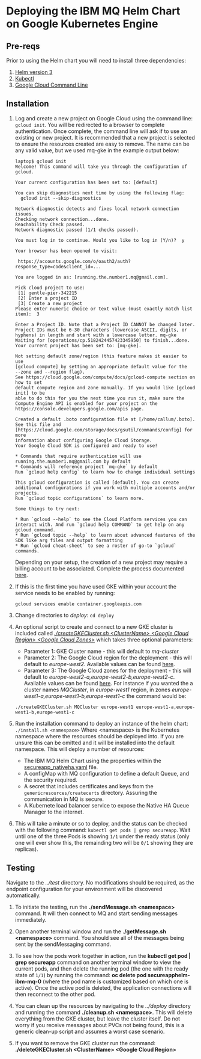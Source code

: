 # Deploying the IBM MQ Helm Chart on Google Kubernetes Engine

## Pre-reqs
Prior to using the Helm chart you will need to install three dependencies:
1. [Helm version 3](https://helm.sh/docs/intro/install/)
2. [Kubectl](https://kubernetes.io/docs/tasks/tools/)
3. [Google Cloud Command Line](https://cloud.google.com/sdk/docs/install)


## Installation

1. Log and create a new project on Google Cloud using the command line: `gcloud init`. You will be redirected to a browser to complete authentication. Once complete, the command line will ask if to use an existing or new project. It is recommended that a new project is selected to ensure the resources created are easy to remove. The name can be any valid value, but we used mq-gke in the example output below:
   ```
   laptop$ gcloud init
   Welcome! This command will take you through the configuration of gcloud.

   Your current configuration has been set to: [default]

   You can skip diagnostics next time by using the following flag:
     gcloud init --skip-diagnostics

   Network diagnostic detects and fixes local network connection issues.
   Checking network connection...done.                                                                                                                                                                                                                                                          
   Reachability Check passed.
   Network diagnostic passed (1/1 checks passed).

   You must log in to continue. Would you like to log in (Y/n)?  y

   Your browser has been opened to visit:

    https://accounts.google.com/o/oauth2/auth?response_type=code&client_id=...

   You are logged in as: [running.the.number1.mq@gmail.com].

   Pick cloud project to use:
    [1] gentle-pier-342215
    [2] Enter a project ID
    [3] Create a new project
   Please enter numeric choice or text value (must exactly match list item):  3

   Enter a Project ID. Note that a Project ID CANNOT be changed later.
   Project IDs must be 6-30 characters (lowercase ASCII, digits, or
   hyphens) in length and start with a lowercase letter. mq-gke
   Waiting for [operations/cp.5182424457423345950] to finish...done.                                                                                                                                                                                                                            
   Your current project has been set to: [mq-gke].

   Not setting default zone/region (this feature makes it easier to use
   [gcloud compute] by setting an appropriate default value for the
   --zone and --region flag).
   See https://cloud.google.com/compute/docs/gcloud-compute section on how to set
   default compute region and zone manually. If you would like [gcloud init] to be
   able to do this for you the next time you run it, make sure the
   Compute Engine API is enabled for your project on the
   https://console.developers.google.com/apis page.

   Created a default .boto configuration file at [/home/callum/.boto]. See this file and
   [https://cloud.google.com/storage/docs/gsutil/commands/config] for more
   information about configuring Google Cloud Storage.
   Your Google Cloud SDK is configured and ready to use!

   * Commands that require authentication will use running.the.number1.mq@gmail.com by default
   * Commands will reference project `mq-gke` by default
   Run `gcloud help config` to learn how to change individual settings

   This gcloud configuration is called [default]. You can create additional configurations if you work with multiple accounts and/or projects.
   Run `gcloud topic configurations` to learn more.

   Some things to try next:

   * Run `gcloud --help` to see the Cloud Platform services you can interact with. And run `gcloud help COMMAND` to get help on any gcloud command.
   * Run `gcloud topic --help` to learn about advanced features of the SDK like arg files and output formatting   
   * Run `gcloud cheat-sheet` to see a roster of go-to `gcloud` commands.
   ```
   Depending on your setup, the creation of a new project may require a billing account to be associated. Complete the process documented [here](https://cloud.google.com/billing/docs/how-to/modify-project).
1. If this is the first time you have used GKE within your account the service needs to be enabled by running:
   ```
   gcloud services enable container.googleapis.com
   ```

1. Change directories to *deploy*: `cd deploy`
1. An optional script to create and connect to a new GKE cluster is included called [*./createGKECluster.sh \<ClusterName\> \<Google Cloud Region\> \<Google Cloud Zones\>*](deploy/createGKECluster.sh) which takes three optional parameters:
      * Parameter 1: GKE Cluster name - this will default to *mq-cluster*
      * Parameter 2: The Google Cloud region for the deployment - this will default to *europe-west2*. Available values can be found [here](https://cloud.google.com/compute/docs/regions-zones).
      * Parameter 3: The Google Cloud zones for the deployment - this will default to *europe-west2-a,europe-west2-b,europe-west2-c*. Available values can be found [here](https://cloud.google.com/compute/docs/regions-zones).
      For instance if you wanted the a cluster names *MQCluster*, in *europe-west1* region, in zones *europe-west1-a,europe-west1-b,europe-west1-c* the command would be:
      ```
      ./createGKECluster.sh MQCluster europe-west1 europe-west1-a,europe-west1-b,europe-west1-c
      ```
1. Run the installation command to deploy an instance of the helm chart: `./install.sh <namespace>`
    Where \<namespace\> is the Kubernetes namespace where the resources should be deployed into. If you are unsure this can be omitted and it will be installed into the default namespace. This will deploy a number of resources:
    * The IBM MQ Helm Chart using the properties within the [secureapp_nativeha.yaml](deploy/secureapp_nativeha.yaml) file.
    * A configMap with MQ configuration to define a default Queue, and the security required.
    * A secret that includes certificates and keys from the `genericresources/createcerts` directory. Assuring the communication in MQ is secure.
    * A Kubernete load balancer service to expose the Native HA Queue Manager to the internet.
1. This will take a minute or so to deploy, and the status can be checked with the following command: `kubectl get pods | grep secureapp`. Wait until one of the three Pods is showing `1/1` under the ready status (only one will ever show this, the remainding two will be `0/1` showing they are replicas).

## Testing
Navigate to the *../test* directory. No modifications should be required, as the endpoint configuration for your environment will be discovered automatically.

1. To initiate the testing, run the **./sendMessage.sh \<namespace\>** command. It will then connect to MQ and start sending messages immediately.

1. Open another terminal window and run the **./getMessage.sh \<namespace\>** command. You should see all of the messages being sent by the sendMessaging command.

1. To see how the pods work together in action, run the **kubectl get pod | grep secureapp** command on another terminal window to view the current pods, and then delete the running pod (the one with the ready state of `1/1`) by running the command: **oc delete pod secureapphelm-ibm-mq-0** (where the pod name is customized based on which one is active). Once the active pod is deleted, the application connections will then reconnect to the other pod.

1. You can clean up the resources by navigating to the *../deploy* directory and running the command **./cleanup.sh \<namespace\>**. This will delete everything from the GKE cluster, but leave the cluster itself. Do not worry if you receive messages about PVCs not being found, this is a generic clean-up script and assumes a worst case scenario.

1. If you want to remove the GKE cluster run the command: **./deleteGKECluster.sh \<ClusterName\> \<Google Cloud Region\>**
